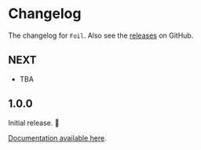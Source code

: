 # Changelog

The changelog for `Foil`. Also see the [releases](https://github.com/jessesquires/Foil/releases) on GitHub.

NEXT
-----

- TBA

1.0.0
-----

Initial release. 🎉 

[Documentation available here](https://jessesquires.github.io/Foil/).
